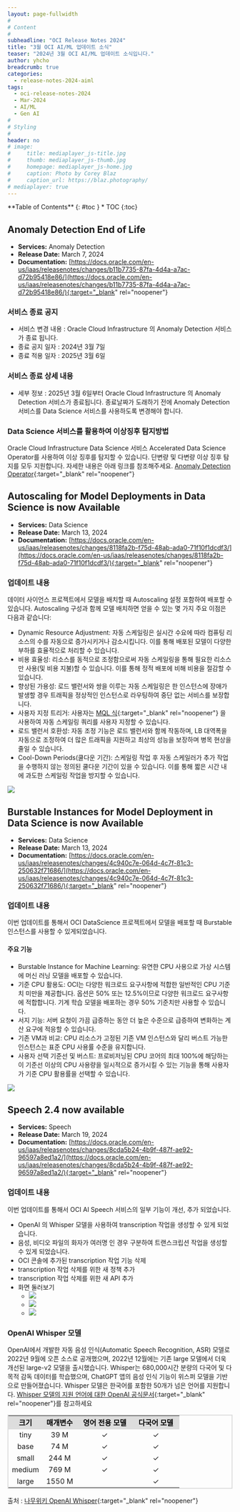 ```yaml
---
layout: page-fullwidth
#
# Content
#
subheadline: "OCI Release Notes 2024"
title: "3월 OCI AI/ML 업데이트 소식"
teaser: "2024년 3월 OCI AI/ML 업데이트 소식입니다."
author: yhcho
breadcrumb: true
categories:
  - release-notes-2024-aiml
tags:
  - oci-release-notes-2024
  - Mar-2024
  - AI/ML
  - Gen AI
#
# Styling
#
header: no
# image:
#     title: mediaplayer_js-title.jpg
#     thumb: mediaplayer_js-thumb.jpg
#     homepage: mediaplayer_js-home.jpg
#     caption: Photo by Corey Blaz
#     caption_url: https://blaz.photography/
# mediaplayer: true
---
```


<div class="panel radius" markdown="1">
**Table of Contents**
{: #toc }
*  TOC
{:toc}
</div>

## Anomaly Detection End of Life
* **Services:** Anomaly Detection
* **Release Date:** March 7, 2024
* **Documentation:** [https://docs.oracle.com/en-us/iaas/releasenotes/changes/b11b7735-87fa-4d4a-a7ac-d72b95418e86/](https://docs.oracle.com/en-us/iaas/releasenotes/changes/b11b7735-87fa-4d4a-a7ac-d72b95418e86/){:target="_blank" rel="noopener"}

### 서비스 종료 공지 
- 서비스 변경 내용 : Oracle Cloud Infrastructure 의 Anomaly Detection 서비스가 종료 됩니다.
- 종료 공지 일자 : 2024년 3월 7일
- 종료 적용 일자 : 2025년 3월 6일

### 서비스 종료 상세 내용
- 세부 정보 : 2025년 3월 6일부터 Oracle Cloud Infrastructure 의 Anomaly Detection 서비스가 종료됩니다. 종료날짜가 도래하기 전에 Anomaly Detection 서비스를 Data Science 서비스를 사용하도록 변경해야 합니다. 

### Data Science 서비스를 활용하여 이상징후 탐지방법
Oracle Cloud Infrastructure Data Science 서비스 Accelerated Data Science Operator를 사용하여 이상 징후를 탐지할 수 있습니다. 단변량 및 다변량 이상 징후 탐지를 모두 지원합니다.
자세한 내용은 아래 링크를 참조해주세요.
[Anomaly Detection Operator](https://accelerated-data-science.readthedocs.io/en/latest/user_guide/operators/anomaly_detection_operator/index.html){:target="_blank" rel="noopener"}




## Autoscaling for Model Deployments in Data Science is now Available
* **Services:** Data Science
* **Release Date:** March 13, 2024
* **Documentation:** [https://docs.oracle.com/en-us/iaas/releasenotes/changes/8118fa2b-f75d-48ab-ada0-71f10f1dcdf3/](https://docs.oracle.com/en-us/iaas/releasenotes/changes/8118fa2b-f75d-48ab-ada0-71f10f1dcdf3/){:target="_blank" rel="noopener"}

### 업데이트 내용
데이터 사이언스 프로젝트에서 모델을 배치할 때 Autoscaling 설정 포함하여 배포할 수 있습니다.
Autoscaling 구성과 함께 모델 배치하면 얻을 수 있는 몇 가지 주요 이점은 다음과 같습니다:

- Dynamic Resource Adjustment: 자동 스케일링은 실시간 수요에 따라 컴퓨팅 리소스의 수를 자동으로 증가시키거나 감소시킵니다. 이를 통해 배포된 모델이 다양한 부하를 효율적으로 처리할 수 있습니다.
- 비용 효율성: 리소스를 동적으로 조정함으로써 자동 스케일링을 통해 필요한 리소스만 사용(및 비용 지불)할 수 있습니다. 이를 통해 정적 배포에 비해 비용을 절감할 수 있습니다.
- 향상된 가용성: 로드 밸런서와 쌍을 이루는 자동 스케일링은 한 인스턴스에 장애가 발생할 경우 트래픽을 정상적인 인스턴스로 라우팅하여 중단 없는 서비스를 보장합니다.
- 사용자 지정 트리거: 사용자는 [MQL 식](https://docs.oracle.com/iaas/Content/Monitoring/Reference/mql.htm){:target="_blank" rel="noopener"} 을 사용하여 자동 스케일링 쿼리를 사용자 지정할 수 있습니다.
- 로드 밸런서 호환성: 자동 조정 기능은 로드 밸런서와 함께 작동하며, LB 대역폭을 자동으로 조정하여 더 많은 트래픽을 지원하고 최상의 성능을 보장하며 병목 현상을 줄일 수 있습니다.
- Cool-Down Periods(쿨다운 기간): 스케일링 작업 후 자동 스케일러가 추가 작업을 수행하지 않는 정의된 쿨다운 기간이 있을 수 있습니다. 이를 통해 짧은 시간 내에 과도한 스케일링 작업을 방지할 수 있습니다.

![](/assets/img/aiml/2024/release/202403-ds-autoscaling.png " ")

## Burstable Instances for Model Deployment in Data Science is now Available
* **Services:** Data Science
* **Release Date:** March 13, 2024
* **Documentation:** [https://docs.oracle.com/en-us/iaas/releasenotes/changes/4c940c7e-064d-4c7f-81c3-250632f71686/](https://docs.oracle.com/en-us/iaas/releasenotes/changes/4c940c7e-064d-4c7f-81c3-250632f71686/){:target="_blank" rel="noopener"}

### 업데이트 내용
이번 업데이트를 통해서 OCI DataScience 프로젝트에서 모델을 배포할 때 Burstable 인스턴스를 사용할 수 있게되었습니다.

#### 주요 기능
- Burstable Instance for Machine Learning: 유연한 CPU 사용으로 가상 시스템에 머신 러닝 모델을 배포할 수 있습니다.
- 기준 CPU 활용도: OCI는 다양한 워크로드 요구사항에 적합한 일반적인 CPU 기준치 미만을 제공합니다. 옵션은 50% 또는 12.5%이므로 다양한 워크로드 요구사항에 적합합니다. 기계 학습 모델을 배포하는 경우 50% 기준치만 사용할 수 있습니다.
- 서지 기능: 서버 요청이 가끔 급증하는 동안 더 높은 수준으로 급증하여 변화하는 계산 요구에 적응할 수 있습니다.
- 기존 VM과 비교: CPU 리소스가 고정된 기존 VM 인스턴스와 달리 버스트 가능한 인스턴스는 표준 CPU 사용률 수준을 유지합니다.
- 사용자 선택 기준선 및 버스트: 프로비저닝된 CPU 코어의 최대 100%에 해당하는 이 기준선 이상의 CPU 사용량을 일시적으로 증가시킬 수 있는 기능을 통해 사용자가 기준 CPU 활용률을 선택할 수 있습니다.

![](/assets/img/aiml/2024/release/202403-ds-burstable.png " ")




## Speech 2.4 now available
* **Services:** Speech
* **Release Date:** March 19, 2024
* **Documentation:** [https://docs.oracle.com/en-us/iaas/releasenotes/changes/8cda5b24-4b9f-487f-ae92-96597a8ed1a2/](https://docs.oracle.com/en-us/iaas/releasenotes/changes/8cda5b24-4b9f-487f-ae92-96597a8ed1a2/){:target="_blank" rel="noopener"}

### 업데이트 내용
이번 업데이트를 통해서 OCI AI Speech 서비스의 일부 기능이 개선, 추가 되었습니다.

- OpenAI 의 Whisper 모델을 사용하여 transcription 작업을 생성할 수 있게 되었습니다.
- 음성, 비디오 파일의 화자가 여러명 인 경우 구분하여 트랜스크립션 작업을 생성할 수 있게 되었습니다.
- OCI 콘솔에 추가된 transcription 작업 기능 삭제
- transcription 작업 삭제를 위한 새 정책 추가
- transcription 작업 삭제를 위한 새 API 추가
- 화면 둘러보기
  - ![](/assets/img/aiml/2024/release/202403-speech-1.png " ")
  - ![](/assets/img/aiml/2024/release/202403-speech-2.png " ")
  - ![](/assets/img/aiml/2024/release/202403-speech-3.png " ")


### OpenAI Whisper 모델
OpenAI에서 개발한 자동 음성 인식(Automatic Speech Recognition, ASR) 모델로 2022년 9월에 오픈 소스로 공개했으며, 2022년 12월에는 기존 large 모델에서 더욱 개선된 large-v2 모델을 출시했습니다.
Whisper는 680,000시간 분량의 다국어 및 다목적 감독 데이터를 학습했으며, ChatGPT 앱의 음성 인식 기능이 위스퍼 모델을 기반으로 만들어졌습니다.
Whisper 모델은 한국어를 포함한 50개가 넘은 언어를 지원합니다. [Whisper 모델의 지원 언어에 대한 OpenAI 공식문서](https://platform.openai.com/docs/guides/speech-to-text/supported-languages){:target="_blank" rel="noopener"}를 참고하세요

<table class="mXFZ16l9 _240e72fbd1bfec0c20ab498e804ea4f7" style="width:100%; border:2px solid #ddd;" data-dark-style="border:2px solid #010101;" data-v-a685f87a=""><tbody data-v-a685f87a=""><tr style="background-color:#ddd; color:#000;" data-dark-style="background-color:#010101; color:#fff;" data-v-a685f87a="" class="_859676c45c8c9099482a4d9e3ee5ad4b"><td style="width:20%; text-align:center;" data-v-a685f87a=""><div class="_5ucTZhY4" data-v-a685f87a=""><strong data-v-a685f87a="">크기</strong></div></td><td style="width:20%; text-align:center;" data-v-a685f87a=""><div class="_5ucTZhY4" data-v-a685f87a=""><strong data-v-a685f87a="">매개변수</strong></div></td><td style="text-align:center;" data-v-a685f87a=""><div class="_5ucTZhY4" data-v-a685f87a=""><strong data-v-a685f87a="">영어 전용 모델</strong></div></td><td style="text-align:center;" data-v-a685f87a=""><div class="_5ucTZhY4" data-v-a685f87a=""><strong data-v-a685f87a="">다국어 모델</strong></div></td></tr><tr data-v-a685f87a=""><td style="text-align:center;" data-v-a685f87a=""><div class="_5ucTZhY4" data-v-a685f87a="">tiny</div></td><td style="text-align:center;" data-v-a685f87a=""><div class="_5ucTZhY4" data-v-a685f87a="">39 M</div></td><td style="text-align:center;" data-v-a685f87a=""><div class="_5ucTZhY4" data-v-a685f87a="">✓</div></td><td style="text-align:center;" data-v-a685f87a=""><div class="_5ucTZhY4" data-v-a685f87a="">✓</div></td></tr><tr data-v-a685f87a=""><td style="text-align:center;" data-v-a685f87a=""><div class="_5ucTZhY4" data-v-a685f87a="">base</div></td><td style="text-align:center;" data-v-a685f87a=""><div class="_5ucTZhY4" data-v-a685f87a="">74 M</div></td><td style="text-align:center;" data-v-a685f87a=""><div class="_5ucTZhY4" data-v-a685f87a="">✓</div></td><td style="text-align:center;" data-v-a685f87a=""><div class="_5ucTZhY4" data-v-a685f87a="">✓</div></td></tr><tr data-v-a685f87a=""><td style="text-align:center;" data-v-a685f87a=""><div class="_5ucTZhY4" data-v-a685f87a="">small</div></td><td style="text-align:center;" data-v-a685f87a=""><div class="_5ucTZhY4" data-v-a685f87a="">244 M</div></td><td style="text-align:center;" data-v-a685f87a=""><div class="_5ucTZhY4" data-v-a685f87a="">✓</div></td><td style="text-align:center;" data-v-a685f87a=""><div class="_5ucTZhY4" data-v-a685f87a="">✓</div></td></tr><tr data-v-a685f87a=""><td style="text-align:center;" data-v-a685f87a=""><div class="_5ucTZhY4" data-v-a685f87a="">medium</div></td><td style="text-align:center;" data-v-a685f87a=""><div class="_5ucTZhY4" data-v-a685f87a="">769 M</div></td><td style="text-align:center;" data-v-a685f87a=""><div class="_5ucTZhY4" data-v-a685f87a="">✓</div></td><td style="text-align:center;" data-v-a685f87a=""><div class="_5ucTZhY4" data-v-a685f87a="">✓</div></td></tr><tr data-v-a685f87a=""><td style="text-align:center;" data-v-a685f87a=""><div class="_5ucTZhY4" data-v-a685f87a="">large</div></td><td style="text-align:center;" data-v-a685f87a=""><div class="_5ucTZhY4" data-v-a685f87a="">1550 M</div></td><td style="text-align:right;" data-v-a685f87a=""><div class="_5ucTZhY4" data-v-a685f87a=""></div></td><td style="text-align:center;" data-v-a685f87a=""><div class="_5ucTZhY4" data-v-a685f87a="">✓</div></td></tr></tbody></table>

출처 :  [나무위키 OpenAI Whisper](https://namu.wiki/w/OpenAI%20Whisper){:target="_blank" rel="noopener"}